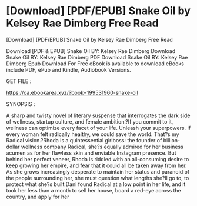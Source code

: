 # [Download] [PDF/EPUB] Snake Oil by Kelsey Rae Dimberg Free Read
[Download] [PDF/EPUB] Snake Oil by Kelsey Rae Dimberg Free Read

Download [PDF & EPUB] Snake Oil BY: Kelsey Rae Dimberg Download Snake Oil BY: Kelsey Rae Dimberg PDF Download Snake Oil BY: Kelsey Rae Dimberg Epub Download For Free eBook is available to download eBooks include PDF, ePub and Kindle, Audiobook Versions.

GET FILE :

https://ca.ebookarea.xyz/?book=199531960-snake-oil

SYNOPSIS : 

A sharp and twisty novel of literary suspense that interrogates the dark side of wellness, startup culture, and female ambition.?If you commit to it, wellness can optimize every facet of your life. Unleash your superpowers. If every woman felt radically healthy, we could save the world. That?s my Radical vision.?Rhoda is a quintessential girlboss: the founder of billion-dollar wellness company Radical, she?s equally admired for her business acumen as for her flawless skin and enviable Instagram presence. But behind her perfect veneer, Rhoda is riddled with an all-consuming desire to keep growing her empire, and fear that it could all be taken away from her. As she grows increasingly desperate to maintain her status and paranoid of the people surrounding her, she must question what lengths she?ll go to, to protect what she?s built.Dani found Radical at a low point in her life, and it took her less than a month to sell her house, board a red-eye across the country, and apply for her 
